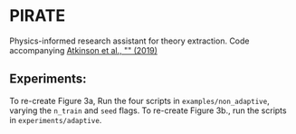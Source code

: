 # PIRATE
Physics-informed research assistant for theory extraction.
Code accompanying [Atkinson et al., "" (2019)](https://arxiv.org/abs/1910.05117)

## Experiments:
To re-create Figure 3a, Run the four scripts in `examples/non_adaptive`, varying 
the `n_train` and `seed` flags.
To re-create Figure 3b., run the scripts in `experiments/adaptive`.
